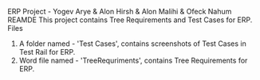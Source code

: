ERP Project - Yogev Arye & Alon Hirsh & Alon Malihi & Ofeck Nahum
REAMDE
This project contains Tree Requirements and Test Cases for ERP.
Files
1. A folder named - 'Test Cases', contains screenshots of Test Cases in Test Rail for ERP.  
2. Word file named - 'TreeRequriments', contains Tree Requirements for ERP.
